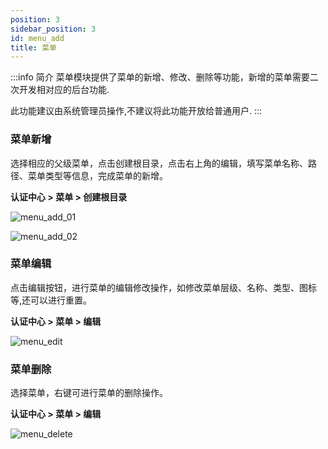 ```yaml
---
position: 3
sidebar_position: 3
id: menu_add
title: 菜单
---
```


:::info 简介
菜单模块提供了菜单的新增、修改、删除等功能，新增的菜单需要二次开发相对应的后台功能.

此功能建议由系统管理员操作,不建议将此功能开放给普通用户.
:::


### 菜单新增
选择相应的父级菜单，点击创建根目录，点击右上角的编辑，填写菜单名称、路径、菜单类型等信息，完成菜单的新增。

**认证中心 > 菜单 > 创建根目录**

![menu_add_01](http://pic.dinky.org.cn/dinky/docs/test/menu_add_01.png)

![menu_add_02](http://pic.dinky.org.cn/dinky/docs/test/menu_add_02.png)

### 菜单编辑
点击编辑按钮，进行菜单的编辑修改操作，如修改菜单层级、名称、类型、图标等,还可以进行重置。

**认证中心 > 菜单 > 编辑**

![menu_edit](http://pic.dinky.org.cn/dinky/docs/test/menu_edit.png)

### 菜单删除
选择菜单，右键可进行菜单的删除操作。

**认证中心 > 菜单 > 编辑**

![menu_delete](http://pic.dinky.org.cn/dinky/docs/test/menu_delete.png)

